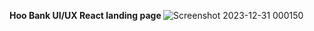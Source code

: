 <strong>Hoo Bank UI/UX React landing page </strong>
![Screenshot 2023-12-31 000150](https://github.com/wdfaisal/hoo_bank_ui_ux-react.js/assets/105755473/a1328892-378f-466b-aec5-59af2ffe4512)

